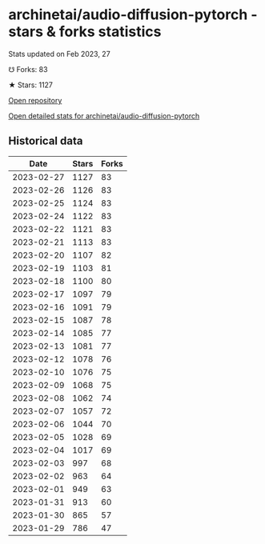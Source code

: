 # archinetai/audio-diffusion-pytorch - stars & forks statistics

Stats updated on Feb 2023, 27

☋ Forks: 83

★ Stars: 1127

[Open repository](https://github.com/archinetai/audio-diffusion-pytorch)

[Open detailed stats for archinetai/audio-diffusion-pytorch](https://reviewgithub.com/rep/archinetai/audio-diffusion-pytorch)

## Historical data
| Date | Stars | Forks |
|------|-------|-------|
| 2023-02-27 | 1127 | 83 | 
| 2023-02-26 | 1126 | 83 | 
| 2023-02-25 | 1124 | 83 | 
| 2023-02-24 | 1122 | 83 | 
| 2023-02-22 | 1121 | 83 | 
| 2023-02-21 | 1113 | 83 | 
| 2023-02-20 | 1107 | 82 | 
| 2023-02-19 | 1103 | 81 | 
| 2023-02-18 | 1100 | 80 | 
| 2023-02-17 | 1097 | 79 | 
| 2023-02-16 | 1091 | 79 | 
| 2023-02-15 | 1087 | 78 | 
| 2023-02-14 | 1085 | 77 | 
| 2023-02-13 | 1081 | 77 | 
| 2023-02-12 | 1078 | 76 | 
| 2023-02-10 | 1076 | 75 | 
| 2023-02-09 | 1068 | 75 | 
| 2023-02-08 | 1062 | 74 | 
| 2023-02-07 | 1057 | 72 | 
| 2023-02-06 | 1044 | 70 | 
| 2023-02-05 | 1028 | 69 | 
| 2023-02-04 | 1017 | 69 | 
| 2023-02-03 | 997 | 68 | 
| 2023-02-02 | 963 | 64 | 
| 2023-02-01 | 949 | 63 | 
| 2023-01-31 | 913 | 60 | 
| 2023-01-30 | 865 | 57 | 
| 2023-01-29 | 786 | 47 | 

